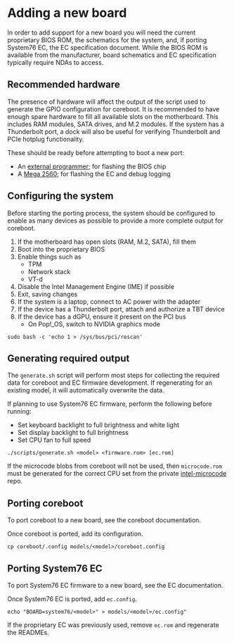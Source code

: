 # Adding a new board

In order to add support for a new board you will need the current proprietary
BIOS ROM, the schematics for the system, and, if porting System76 EC, the EC
specification document. While the BIOS ROM is available from the manufacturer,
board schematics and EC specification typically require NDAs to access.

## Recommended hardware

The presence of hardware will affect the output of the script used to generate
the GPIO configuration for coreboot. It is recommended to have enough spare
hardware to fill all available slots on the motherboard. This includes RAM
modules, SATA drives, and M.2 modules. If the system has a Thunderbolt port, a
dock will also be useful for verifying Thunderbolt and PCIe hotplug
functionality.

These should be ready before attempting to boot a new port:

- An [external programmer][external-programmer]; for flashing the BIOS chip
- A [Mega 2560][mega2560]; for flashing the EC and debug logging

## Configuring the system

Before starting the porting process, the system should be configured to
enable as many devices as possible to provide a more complete output for
coreboot.

1. If the motherboard has open slots (RAM, M.2, SATA), fill them
2. Boot into the proprietary BIOS
3. Enable things such as
    - TPM
    - Network stack
    - VT-d
4. Disable the Intel Management Engine (IME) if possible
5. Exit, saving changes
6. If the system is a laptop, connect to AC power with the adapter
7. If the device has a Thunderbolt port, attach and authorize a TBT device
8. If the device has a dGPU, ensure it present on the PCI bus
    - On Pop!\_OS, switch to NVIDIA graphics mode

```
sudo bash -c 'echo 1 > /sys/bus/pci/rescan'
```

## Generating required output

The `generate.sh` script will perform most steps for collecting the required
data for coreboot and EC firmware development. If regenerating for an existing
model, it will automatically overwrite the data.

If planning to use System76 EC firmware, perform the following before running:
- Set keyboard backlight to full brightness and white light
- Set display backlight to full brightness
- Set CPU fan to full speed

```
./scripts/generate.sh <model> <firmware.rom> [ec.rom]
```

If the microcode blobs from coreboot will not be used, then `microcode.rom`
must be generated for the correct CPU set from the private [intel-microcode]
repo.

## Porting coreboot

To port coreboot to a new board, see the coreboot documentation.

Once coreboot is ported, add its configuration.

```
cp coreboot/.config models/<model>/coreboot.config
```

## Porting System76 EC

To port System76 EC firmware to a new board, see the EC documentation.

Once System76 EC is ported, add `ec.config`.

```
echo "BOARD=system76/<model>" > models/<model>/ec.config"
```

If the proprietary EC was previously used, remove `ec.rom` and regenerate the
READMEs.

[external-programmer]: ./flashing.md#external-programmer
[intel-microcode]: https://github.com/system76/intel-microcode
[mega2560]: https://github.com/system76/ec/blob/master/doc/mega2560.md
